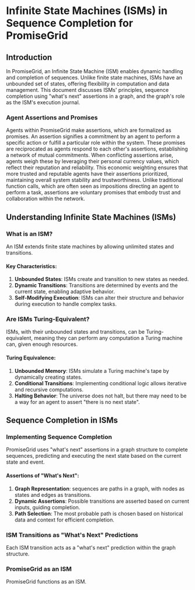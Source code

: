 # Infinite State Machines (ISMs) in Sequence Completion for PromiseGrid

## Introduction

In PromiseGrid, an Infinite State Machine (ISM) enables dynamic handling and completion of sequences. Unlike finite state machines, ISMs have an unbounded set of states, offering flexibility in computation and data management. This document discusses ISMs' principles, sequence completion using "what's next" assertions in a graph, and the graph's role as the ISM's execution journal.

### Agent Assertions and Promises

Agents within PromiseGrid make assertions, which are formalized as promises. An assertion signifies a commitment by an agent to perform a specific action or fulfill a particular role within the system. These promises are reciprocated as agents respond to each other's assertions, establishing a network of mutual commitments. When conflicting assertions arise, agents weigh these by leveraging their personal currency values, which reflect their reputation and reliability. This economic weighting ensures that more trusted and reputable agents have their assertions prioritized, maintaining overall system stability and trustworthiness. Unlike traditional function calls, which are often seen as impositions directing an agent to perform a task, assertions are voluntary promises that embody trust and collaboration within the network.

## Understanding Infinite State Machines (ISMs)

### What is an ISM?

An ISM extends finite state machines by allowing unlimited states and transitions. 

#### Key Characteristics:

1. **Unbounded States**: ISMs create and transition to new states as needed.
2. **Dynamic Transitions**: Transitions are determined by events and the current state, enabling adaptive behavior.
3. **Self-Modifying Execution**: ISMs can alter their structure and behavior during execution to handle complex tasks.

### Are ISMs Turing-Equivalent?

ISMs, with their unbounded states and transitions, can be Turing-equivalent, meaning they can perform any computation a Turing machine can, given enough resources.

#### Turing Equivalence:

1. **Unbounded Memory**: ISMs simulate a Turing machine's tape by dynamically creating states.
2. **Conditional Transitions**: Implementing conditional logic allows iterative and recursive computations.
3. **Halting Behavior**: The universe does not halt, but there may need to be a way for an agent to assert "there is no next state".

## Sequence Completion in ISMs

### Implementing Sequence Completion

PromiseGrid uses "what's next" assertions in a graph structure to complete sequences, predicting and executing the next state based on the current state and event.

#### Assertions of "What's Next":

1. **Graph Representation**: sequences are paths in a graph, with nodes as states and edges as transitions.
2. **Dynamic Assertions**: Possible transitions are asserted based on current inputs, guiding completion.
3. **Path Selection**: The most probable path is chosen based on historical data and context for efficient completion.

### ISM Transitions as "What's Next" Predictions

Each ISM transition acts as a "what's next" prediction within the graph structure.

### PromiseGrid as an ISM

PromiseGrid functions as an ISM.
